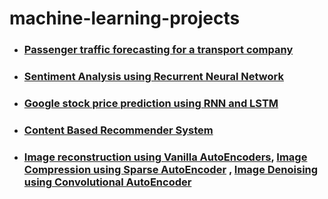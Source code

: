 # machine-learning-projects

- ###  [Passenger traffic forecasting for a transport company](https://github.com/sksoumik/machine-learning-projects/blob/master/Forecasting_traffic/timeseries_forecasting.ipynb)

- ### [Sentiment Analysis using Recurrent Neural Network](https://github.com/sksoumik/machine-learning-projects/blob/master/sentiment_analysis/SentimentAnalysis.ipynb)

- ### [Google stock price prediction using RNN and LSTM](https://github.com/sksoumik/machine-learning-projects/blob/master/stock_price_prediction/stock_price_prediction.ipynb)

- ### [Content Based Recommender System](https://github.com/sksoumik/machine-learning-projects/blob/master/recommnedation_system_content_based/movie_recommender.ipynb)

- ### [Image reconstruction using Vanilla AutoEncoders](https://github.com/sksoumik/machine-learning-projects/blob/master/autoencoders_fashion_mnist/image_reconstruction_autoencoder.ipynb), [Image Compression using Sparse AutoEncoder](https://github.com/sksoumik/machine-learning-projects/blob/master/autoencoders_fashion_mnist/image_compression_sparse_autoencoder.ipynb) , [Image Denoising using Convolutional AutoEncoder](https://github.com/sksoumik/machine-learning-projects/blob/master/autoencoders_fashion_mnist/image_denoising_convolutional_autoencoder.ipynb)

